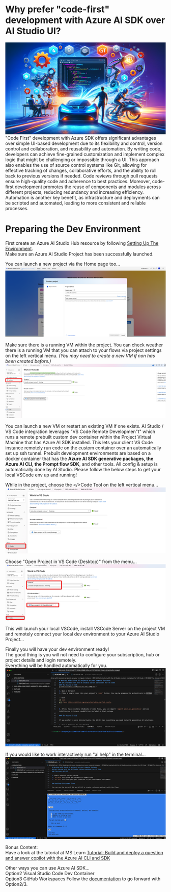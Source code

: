 # Why prefer "code-first" development with Azure AI SDK over AI Studio UI?
![Alt text](../../../media/p01.webp)
"Code First" development with Azure SDK offers significant advantages over simple UI-based development due to its flexibility and control, version control and collaboration, and reusability and automation. By writing code, developers can achieve fine-grained customization and implement complex logic that might be challenging or impossible through a UI. This approach also enables the use of source control systems like Git, allowing for effective tracking of changes, collaborative efforts, and the ability to roll back to previous versions if needed. Code reviews through pull requests ensure high-quality code and adherence to best practices. Moreover, code-first development promotes the reuse of components and modules across different projects, reducing redundancy and increasing efficiency. Automation is another key benefit, as infrastructure and deployments can be scripted and automated, leading to more consistent and reliable processes.

# Preparing the Dev Environment

First create an Azure AI Studio Hub resource by following [Setting Up The Environment](../../Lab1%20-%20WikiPediaChatApp/1.1SettingUptheEnv.md). \
Make sure an Azure AI Studio Project has been successfully launched.

You can launch a new project via the Home page too...
![Alt text](../../../media/1420.png)

Make sure there is a running VM within the project. You can check weather there is a running VM that you can attach to your flows via project settings on the left vertical menu. *(You may need to create a new VM if non has been created before.)*
![Alt text](../../../media/1450.png)

You can launch a new VM or restart an existing VM if one exists. AI Studio / VS Code integration leverages "VS Code Remote Developmen"t" which runs a remote prebuilt custom dev container within the Project Virtual Machine that has Azure AI SDK installed. This lets your client VS Code instance remotely run code on the custom container over an automatically set up ssh tunnel. Prebuilt development environments are based on a docker container that has the **Azure AI SDK generative packages, the Azure AI CLI, the Prompt flow SDK**, and other tools.  All config & setup is automatically done by AI Studio. Please follow the below steps to get your local VSCode env up and running!

While in the project, choose the </>Code Tool on the left vertical menu...
![Alt text](../../../media/1451.png)

Choose "Open Project in VS Code (Desktop)" from the menu...
![Alt text](../../../media/1452.png)

This will launch your local VSCode, install VSCode Server on the project VM and remotely connect your local dev environment to your Azure AI Studio Project...

Finally you will have your dev environment ready! \
The good thing is you will not need to configure your subscription, hub or project details and login remotely. \
Everything will be handled automatically for you.
![Alt text](../../../media/1453.png)

If you would like to work interactively run "ai help" in the terminal...
![Alt text](../../../media/1454.png)



Bonus Content: \
Have a look at the tutorial at MS Learn [Tutorial: Build and deploy a question and answer copilot with the Azure AI CLI and SDK](https://learn.microsoft.com/en-us/azure/ai-studio/tutorials/deploy-copilot-sdk)

Other ways you can use Azure AI SDK...\
Option2 Visual Studio Code Dev Container \
Option3 GitHub Workspaces 
Follow the [documentation](https://learn.microsoft.com/en-us/azure/ai-studio/how-to/sdk-install?tabs=linux) to go forward with Option2/3.